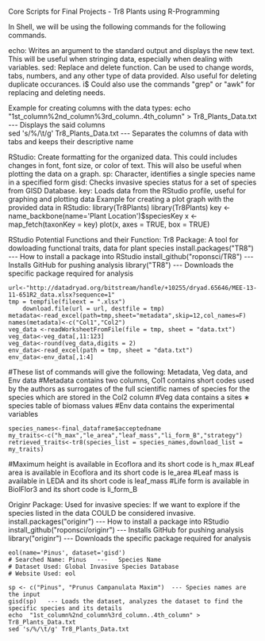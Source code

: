 Core Scripts for Final Projects - Tr8 Plants using R-Programming


In Shell, we will be using the following commands for the following commands.

echo: Writes an argument to the standard output and displays the new text. This will be useful when stringing data, especially when dealing with variables.
sed: Replace and delete function. Can be used to change words, tabs, numbers, and any other type of data provided. Also useful for deleting duplicate occurances. i$
        Could also use the commands "grep" or "awk" for replacing and deleting needs.	

Example for creating columns with the data types:
		 echo "1st_column%2nd_column%3rd_column..4th_column" > Tr8_Plants_Data.txt   ---   Displays the said columns  
		 sed 's/%/\t/g' Tr8_Plants_Data.txt   ---   Separates the columns of data with tabs and keeps their descriptive name

RStudio: Create formatting for the organized data. This could includes changes in font, font size, or color of text. This will also be useful when plotting the data on a graph.
sp: Character, identifies a single species name in a specified form
gisd: Checks invasive species status for a set of species from GISD Database.
key: Loads data from the RStudio profile, useful for graphing and plotting data 
Example for creating a plot graph with the provided data in RStudio:
		 library(Tr8Plants)
		 library(Tr8Plants)
 		 key <- name_backbone(name='Plant Location')$speciesKey
		 x <- map_fetch(taxonKey = key)
		 plot(x, axes = TRUE, box = TRUE)

RStudio Potential Functions and their Function:
Tr8 Package: A tool for dowloading functional traits, data for plant species
        install.packages("TR8")   ---   How to install a package into RStudio
	install_github("roponsci/TR8")  ---  Installs GitHub for pushing analysis
        library("TR8")   --- Downloads the specific package required for analysis
	
	url<-"http://datadryad.org/bitstream/handle/+10255/dryad.65646/MEE-13-11-651R2_data.xlsx?sequence=1"
	tmp = tempfile(fileext = ".xlsx")
        download.file(url = url, destfile = tmp)
	metadata<-read_excel(path=tmp,sheet="metadata",skip=12,col_names=F)
	names(metadata)<-c("Col1","Col2")
	veg_data <-readWorksheetFromFile(file = tmp, sheet = "data.txt")
	veg_data<-veg_data[,11:123]
	veg_data<-round(veg_data,digits = 2)
	env_data<-read_excel(path = tmp, sheet = "data.txt")
	env_data<-env_data[,1:4]
	
#These list of commands will give the following: Metadata, Veg data, and Env data
#Metadata contains two columns, Col1 contains short codes used by the authors as surrogates of the full scientific names of species for the species which are stored in the Col2 column
#Veg data contains a sites ∗ species table of biomass values
#Env data contains the experimental variables

	species_names<-final_dataframe$acceptedname
	my_traits<-c("h_max","le_area","leaf_mass","li_form_B","strategy")
	retrieved_traits<-tr8(species_list = species_names,download_list = my_traits)

#Maximum height is available in Ecoflora and its short code is h_max
#Leaf area is available in Ecoflora and its short code is le_area
#Leaf mass is available in LEDA and its short code is leaf_mass
#Life form is available in BiolFlor3 and its short code is li_form_B

Originr Package: Used for invasive species: If we want to explore if the species listed in the data COULD be considered invasive.
	install.packages("originr")   ---   How to install a package into RStudio
	install_github("roponsci/originr")  ---  Installs GitHub for pushing analysis
	library("originr")   --- Downloads the specific package required for analysis
	
	eol(name='Pinus', dataset='gisd')
	# Searched Name: Pinus   ---   Species Name
	# Dataset Used: Global Invasive Species Database
	# Website Used: eol

	sp <- c("Pinus", "Prunus Campanulata Maxim")  --- Species names are the input
	gisd(sp)   --- Loads the dataset, analyzes the dataset to find the specific species and its details
	echo  "1st_column%2nd_column%3rd_column..4th_column" > Tr8_Plants_Data.txt
	sed 's/%/\t/g' Tr8_Plants_Data.txt 
